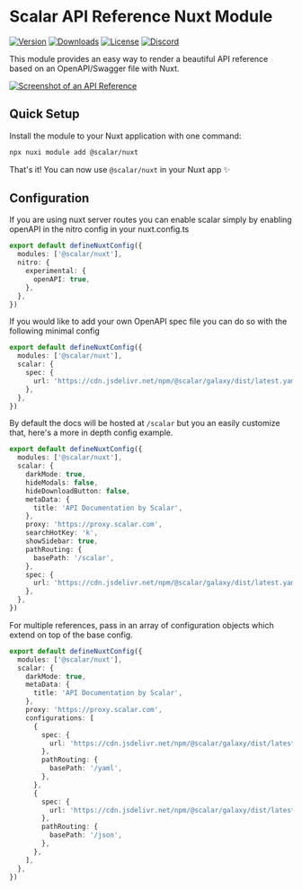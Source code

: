 # Scalar API Reference Nuxt Module

[![Version](https://img.shields.io/npm/v/%40scalar/nuxt)](https://www.npmjs.com/package/@scalar/nuxt)
[![Downloads](https://img.shields.io/npm/dm/%40scalar/nuxt)](https://www.npmjs.com/package/@scalar/nuxt)
[![License](https://img.shields.io/npm/l/%40scalar%2Fnuxt)](https://www.npmjs.com/package/@scalar/nuxt)
[![Discord](https://img.shields.io/discord/1135330207960678410?style=flat&color=5865F2)](https://discord.gg/scalar)

This module provides an easy way to render a beautiful API reference based on an OpenAPI/Swagger file with Nuxt.

[![Screenshot of an API Reference](https://github.com/scalar/scalar/assets/6176314/178f4e4c-afdf-4c6a-bc72-128ea1786350)](https://docs.scalar.com/swagger-editor)

## Quick Setup

Install the module to your Nuxt application with one command:

```bash
npx nuxi module add @scalar/nuxt
```

That's it! You can now use `@scalar/nuxt` in your Nuxt app ✨

## Configuration

If you are using nuxt server routes you can enable scalar simply by enabling openAPI in the nitro
config in your nuxt.config.ts

```ts
export default defineNuxtConfig({
  modules: ['@scalar/nuxt'],
  nitro: {
    experimental: {
      openAPI: true,
    },
  },
})
```

If you would like to add your own OpenAPI spec file you can do so with the following minimal config

```ts
export default defineNuxtConfig({
  modules: ['@scalar/nuxt'],
  scalar: {
    spec: {
      url: 'https://cdn.jsdelivr.net/npm/@scalar/galaxy/dist/latest.yaml',
    },
  },
})
```

By default the docs will be hosted at `/scalar` but you an easily customize that, here's a more in
depth config example.

```ts
export default defineNuxtConfig({
  modules: ['@scalar/nuxt'],
  scalar: {
    darkMode: true,
    hideModals: false,
    hideDownloadButton: false,
    metaData: {
      title: 'API Documentation by Scalar',
    },
    proxy: 'https://proxy.scalar.com',
    searchHotKey: 'k',
    showSidebar: true,
    pathRouting: {
      basePath: '/scalar',
    },
    spec: {
      url: 'https://cdn.jsdelivr.net/npm/@scalar/galaxy/dist/latest.yaml',
    },
  },
})
```

For multiple references, pass in an array of configuration objects which extend on top of the base
config.

```ts
export default defineNuxtConfig({
  modules: ['@scalar/nuxt'],
  scalar: {
    darkMode: true,
    metaData: {
      title: 'API Documentation by Scalar',
    },
    proxy: 'https://proxy.scalar.com',
    configurations: [
      {
        spec: {
          url: 'https://cdn.jsdelivr.net/npm/@scalar/galaxy/dist/latest.yaml,
        },
        pathRouting: {
          basePath: '/yaml',
        },
      },
      {
        spec: {
          url: 'https://cdn.jsdelivr.net/npm/@scalar/galaxy/dist/latest.json',
        },
        pathRouting: {
          basePath: '/json',
        },
      },
    ],
  },
})
```
